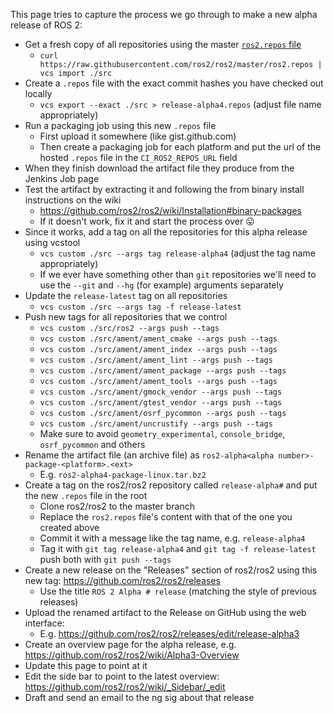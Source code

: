 This page tries to capture the process we go through to make a new alpha release of ROS 2:

- Get a fresh copy of all repositories using the master [`ros2.repos` file](https://raw.githubusercontent.com/ros2/ros2/master/ros2.repos)
  - `curl https://raw.githubusercontent.com/ros2/ros2/master/ros2.repos | vcs import ./src`
- Create a `.repos` file with the exact commit hashes you have checked out locally
  - `vcs export --exact ./src > release-alpha4.repos` (adjust file name appropriately)
- Run a packaging job using this new `.repos` file
  - First upload it somewhere (like gist.github.com)
  - Then create a packaging job for each platform and put the url of the hosted `.repos` file in the `CI_ROS2_REPOS_URL` field
- When they finish download the artifact file they produce from the Jenkins Job page
- Test the artifact by extracting it and following the from binary install instructions on the wiki
  - https://github.com/ros2/ros2/wiki/Installation#binary-packages
  - If it doesn't work, fix it and start the process over :stuck_out_tongue:
- Since it works, add a tag on all the repositories for this alpha release using vcstool
  - `vcs custom ./src --args tag release-alpha4` (adjust the tag name appropriately)
  - If we ever have something other than `git` repositories we'll need to use the `--git` and `--hg` (for example) arguments separately
- Update the `release-latest` tag on all repositories
  - `vcs custom ./src --args tag -f release-latest`
- Push new tags for all repositories that we control
  - `vcs custom ./src/ros2 --args push --tags`
  - `vcs custom ./src/ament/ament_cmake --args push --tags`
  - `vcs custom ./src/ament/ament_index --args push --tags`
  - `vcs custom ./src/ament/ament_lint --args push --tags`
  - `vcs custom ./src/ament/ament_package --args push --tags`
  - `vcs custom ./src/ament/ament_tools --args push --tags`
  - `vcs custom ./src/ament/gmock_vendor --args push --tags`
  - `vcs custom ./src/ament/gtest_vendor --args push --tags`
  - `vcs custom ./src/ament/osrf_pycommon --args push --tags`
  - `vcs custom ./src/ament/uncrustify --args push --tags`
  - Make sure to avoid `geometry_experimental`, `console_bridge`, `osrf_pycommon` and others
- Rename the artifact file (an archive file) as `ros2-alpha<alpha number>-package-<platform>.<ext>`
  - E.g. `ros2-alpha4-package-linux.tar.bz2`
- Create a tag on the ros2/ros2 repository called `release-alpha#` and put the new `.repos` file in the root
  - Clone ros2/ros2 to the master branch
  - Replace the `ros2.repos` file's content with that of the one you created above
  - Commit it with a message like the tag name, e.g. `release-alpha4`
  - Tag it with `git tag release-alpha4` and `git tag -f release-latest` push both with `git push --tags`
- Create a new release on the "Releases" section of ros2/ros2 using this new tag: https://github.com/ros2/ros2/releases
  - Use the title `ROS 2 Alpha # release` (matching the style of previous releases)
- Upload the renamed artifact to the Release on GitHub using the web interface:
  - E.g. https://github.com/ros2/ros2/releases/edit/release-alpha3
- Create an overview page for the alpha release, e.g. https://github.com/ros2/ros2/wiki/Alpha3-Overview
- Update this page to point at it
- Edit the side bar to point to the latest overview: https://github.com/ros2/ros2/wiki/_Sidebar/_edit
- Draft and send an email to the ng sig about that release